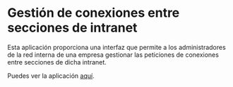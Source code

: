# Gestión de conexiones entre secciones de intranet

Esta aplicación proporciona una interfaz que permite a los administradores de la red interna de una empresa gestionar las peticiones de conexiones entre secciones de dicha intranet.

Puedes ver la aplicación [aquí](http://www.albertodaw.esy.es).
